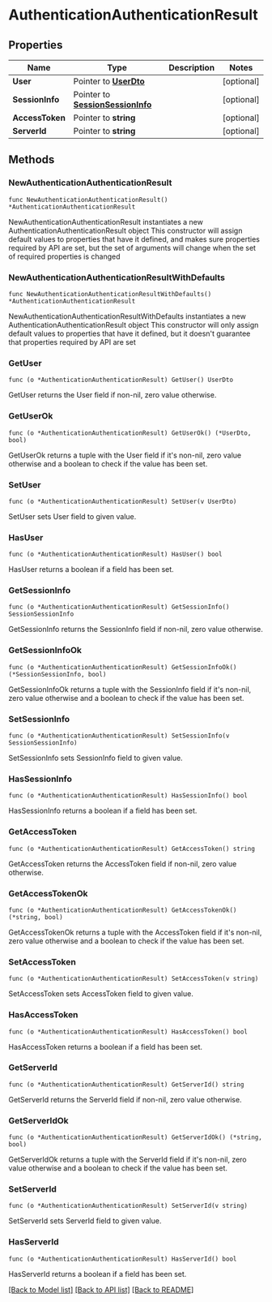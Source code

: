 # AuthenticationAuthenticationResult

## Properties

Name | Type | Description | Notes
------------ | ------------- | ------------- | -------------
**User** | Pointer to [**UserDto**](UserDto.md) |  | [optional] 
**SessionInfo** | Pointer to [**SessionSessionInfo**](SessionSessionInfo.md) |  | [optional] 
**AccessToken** | Pointer to **string** |  | [optional] 
**ServerId** | Pointer to **string** |  | [optional] 

## Methods

### NewAuthenticationAuthenticationResult

`func NewAuthenticationAuthenticationResult() *AuthenticationAuthenticationResult`

NewAuthenticationAuthenticationResult instantiates a new AuthenticationAuthenticationResult object
This constructor will assign default values to properties that have it defined,
and makes sure properties required by API are set, but the set of arguments
will change when the set of required properties is changed

### NewAuthenticationAuthenticationResultWithDefaults

`func NewAuthenticationAuthenticationResultWithDefaults() *AuthenticationAuthenticationResult`

NewAuthenticationAuthenticationResultWithDefaults instantiates a new AuthenticationAuthenticationResult object
This constructor will only assign default values to properties that have it defined,
but it doesn't guarantee that properties required by API are set

### GetUser

`func (o *AuthenticationAuthenticationResult) GetUser() UserDto`

GetUser returns the User field if non-nil, zero value otherwise.

### GetUserOk

`func (o *AuthenticationAuthenticationResult) GetUserOk() (*UserDto, bool)`

GetUserOk returns a tuple with the User field if it's non-nil, zero value otherwise
and a boolean to check if the value has been set.

### SetUser

`func (o *AuthenticationAuthenticationResult) SetUser(v UserDto)`

SetUser sets User field to given value.

### HasUser

`func (o *AuthenticationAuthenticationResult) HasUser() bool`

HasUser returns a boolean if a field has been set.

### GetSessionInfo

`func (o *AuthenticationAuthenticationResult) GetSessionInfo() SessionSessionInfo`

GetSessionInfo returns the SessionInfo field if non-nil, zero value otherwise.

### GetSessionInfoOk

`func (o *AuthenticationAuthenticationResult) GetSessionInfoOk() (*SessionSessionInfo, bool)`

GetSessionInfoOk returns a tuple with the SessionInfo field if it's non-nil, zero value otherwise
and a boolean to check if the value has been set.

### SetSessionInfo

`func (o *AuthenticationAuthenticationResult) SetSessionInfo(v SessionSessionInfo)`

SetSessionInfo sets SessionInfo field to given value.

### HasSessionInfo

`func (o *AuthenticationAuthenticationResult) HasSessionInfo() bool`

HasSessionInfo returns a boolean if a field has been set.

### GetAccessToken

`func (o *AuthenticationAuthenticationResult) GetAccessToken() string`

GetAccessToken returns the AccessToken field if non-nil, zero value otherwise.

### GetAccessTokenOk

`func (o *AuthenticationAuthenticationResult) GetAccessTokenOk() (*string, bool)`

GetAccessTokenOk returns a tuple with the AccessToken field if it's non-nil, zero value otherwise
and a boolean to check if the value has been set.

### SetAccessToken

`func (o *AuthenticationAuthenticationResult) SetAccessToken(v string)`

SetAccessToken sets AccessToken field to given value.

### HasAccessToken

`func (o *AuthenticationAuthenticationResult) HasAccessToken() bool`

HasAccessToken returns a boolean if a field has been set.

### GetServerId

`func (o *AuthenticationAuthenticationResult) GetServerId() string`

GetServerId returns the ServerId field if non-nil, zero value otherwise.

### GetServerIdOk

`func (o *AuthenticationAuthenticationResult) GetServerIdOk() (*string, bool)`

GetServerIdOk returns a tuple with the ServerId field if it's non-nil, zero value otherwise
and a boolean to check if the value has been set.

### SetServerId

`func (o *AuthenticationAuthenticationResult) SetServerId(v string)`

SetServerId sets ServerId field to given value.

### HasServerId

`func (o *AuthenticationAuthenticationResult) HasServerId() bool`

HasServerId returns a boolean if a field has been set.


[[Back to Model list]](../README.md#documentation-for-models) [[Back to API list]](../README.md#documentation-for-api-endpoints) [[Back to README]](../README.md)


